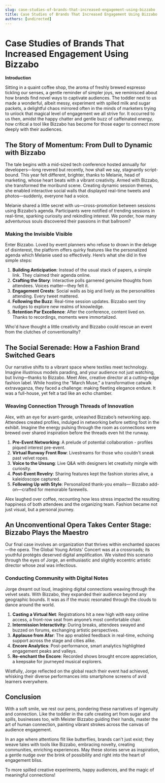 ```yaml
---
slug: case-studies-of-brands-that-increased-engagement-using-bizzabo
title: Case Studies of Brands That Increased Engagement Using Bizzabo
authors: [undirected]
---
```



# Case Studies of Brands That Increased Engagement Using Bizzabo

**Introduction**

Sitting in a quaint coffee shop, the aroma of freshly brewed espresso tickling our senses, a gentle reminder of simpler joys, we reminisced about how brands find novel ways to captivate audiences. The toddler next to us made a wonderful, albeit messy, experiment with spilled milk and sugar packets, a delightful chaos mirrored often in the minds of marketers trying to unlock that magical level of engagement we all strive for. It occurred to us then, amidst the happy chatter and gentle buzz of caffeinated energy, how critical a tool like Bizzabo has become for those eager to connect more deeply with their audiences.

## The Story of Momentum: From Dull to Dynamic with Bizzabo

The tale begins with a mid-sized tech conference hosted annually for developers—long revered but recently, how shall we say, stagnantly script-bound. This year felt different, brighter, thanks to Melanie, head of marketing, whose heart beats with a vibrant creativity. Armed with Bizzabo, she transformed the moribund scene. Creating dynamic session themes, she enabled interactive social walls that displayed real-time tweets and photos—suddenly, everyone had a voice.

Melanie shared a little secret with us—cross-promotion between sessions using Bizzabo’s agenda. Participants were notified of trending sessions in real-time, sparking curiosity and rekindling interest. We ponder, how many adventurous souls discovered their passions in that ballroom?

### Making the Invisible Visible

Enter Bizzabo. Loved by event planners who refuse to drown in the deluge of disinterest, the platform offers quirky features like the personalized agenda which Melanie used so effectively. Here’s what she did in five simple steps:

1. **Building Anticipation**: Instead of the usual stack of papers, a simple link. They claimed their agenda online.
2. **Crafting the Story**: Interactive polls garnered genuine thoughts from attendees. Voices matter—they felt it.
3. **Engagement Crests**: Social walls as big and lively as the personalities attending. Every tweet mattered.
4. **Following the Buzz**: Real-time session updates. Bizzabo sent tiny nudges to explore new realms of knowledge.
5. **Retention Par Excellence**: After the conference, content lived on. Thanks to recordings, moments were immortalized.

Who'd have thought a little creativity and Bizzabo could rescue an event from the clutches of conventionality?

## The Social Serenade: How a Fashion Brand Switched Gears

Our narrative shifts to a vibrant space where textiles meet technology. Imagine illustrious models parading, and your audience not just watching, but living—thanks to Bizzabo. Meet Alex, creative director at a cutting-edge fashion label. While hosting the "March Muse," a transformative catwalk extravaganza, they faced a challenge: making fleeting elegance endure. It was a full-house, yet felt a tad like an echo chamber.

### Weaving Connection Through Threads of Innovation

Alex, with an eye for avant-garde, unleashed Bizzabo’s networking app. Attendees created profiles, indulged in networking before setting foot in the exhibit. Imagine the energy pulsing through the room as connections were brewed over shared inspiration before the threads even hit the runway.

1. **Pre-Event Networking**: A prelude of potential collaboration - profiles piqued interest pre-event.
2. **Virtual Runway Front Row**: Livestreams for those who couldn't sneak past velvet ropes.
3. **Voice to the Unsung**: Live Q&A with designers let creativity mingle with curiosity.
4. **Post-Event Revelry**: Sharing features kept the fashion stories alive, a kaleidoscope captured.
5. **Following Up with Style**: Personalized thank-you emails— Bizzabo add-on—crafted for memorable farewells.

Alex laughed over coffee, recounting how less stress impacted the resulting happiness of both attendees and the organizing team. Fashion became not just visual, but a personal journey.

## An Unconventional Opera Takes Center Stage: Bizzabo Plays the Maestro

Our final case involves an organization that thrives within enchanted spaces—the opera. The Global Young Artists' Concert was at a crossroads; its youthful protégés deserved digital amplification. We visited this scenario through the eyes of Jorge, an enthusiastic and slightly eccentric artistic director whose zeal was infectious.

### Conducting Community with Digital Notes

Jorge dreamt out loud, imagining digital connections weaving through the velvet seats. With Bizzabo, they expanded their audience beyond any geographic bounds. It was as if the music resonated through the clouds to dance around the world.

1. **Casting a Virtual Net**: Registrations hit a new high with easy online access, a front-row seat from anyone’s most comfortable chair.
2. **Intermission Interactivity**: During breaks, attendees swayed and buzzed on forums, exchanging artistic perspectives.
3. **Applause from Afar**: The app enabled feedback in real-time, echoing support across the stage and cities alike.
4. **Encore Analytics**: Post-performance, smart analytics highlighted engagement peaks and valleys.
5. **Re-enchant the Encore**: Recorded shows brought encore appreciation, a keepsake for journeyed musical explorers.

Wistfully, Jorge reflected on the global reach their event had achieved, whisking their diverse performances into smartphone screens of avid learners everywhere.

## Conclusion

With a soft smile, we rest our pens, pondering these narratives of ingenuity and connection. Like the toddler in the cafe creating art from sugar and spills, businesses too, with Meister Bizzabo guiding their hands, master the art of human connection, painting vibrant strokes across the canvas of audience engagement. 

In an age where attentions flit like butterflies, brands can't just exist; they weave tales with tools like Bizzabo, embracing novelty, creating communities, enriching experiences. May these stories serve as inspiration, a gentle nudge over the brink of possibility and right into the heart of engagement bliss. 

To more spilled creative experiments, happy audiences, and the magic of meaningful connections!